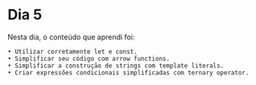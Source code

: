 # Dia 5


Nesta dia, o conteúdo que aprendi foi:

    • Utilizar corretamente let e const. 
    • Simplificar seu código com arrow functions. 
    • Simplificar a construção de strings com template literals. 
    • Criar expressões condicionais simplificadas com ternary operator. 

